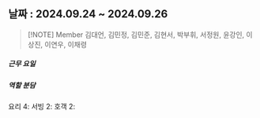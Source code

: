 ## 날짜 : 2024.09.24 ~ 2024.09.26
> [!NOTE] Member 
> 김대언, 김민정, 김민준, 김현서, 박부휘, 서정원, 윤강인, 이상진, 이연우, 이채령

##### 근무 요일

##### 역할 분담
요리 4: 
서빙 2: 
호객 2: 


